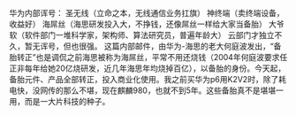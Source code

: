 华为内部诨号：
圣无线（立命之本，无线通信业务扛旗）
神终端（卖终端设备，收益好）
海屌丝（海思研发投入大，不挣钱，还像屌丝一样给大家当备胎）
大爷软（软件部门一堆科学家，架构师、算法研究员，普遍年龄大）
云部门才独立不久，暂无诨号，但也很强。
这篇内部邮件，由华为-海思的老大何庭波发出，“备胎转正”也是调侃之前海思被称为海屌丝，平常不用还烧钱（2004年何庭波要求任正非每年给她20亿烧研发，近几年海思年均烧掉百亿），以备胎的身份。今天起，备胎元件、产品全部转正，投入商业化使用。我之前买华为p6用K2V2时，除了耗电快，没网传的那么不堪，现在麒麟980，也就不到5年。这些备胎真不是堪堪一用，而是一大片科技的种子。

 

 

 

 

 